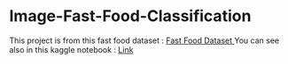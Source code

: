 # Image-Fast-Food-Classification

This project is from this fast food dataset : [Fast Food Dataset ](https://www.kaggle.com/datasets/utkarshsaxenadn/fast-food-classification-dataset)
You can see also in this kaggle notebook : [Link](https://www.kaggle.com/code/daffamaulana42/foodclassification)
